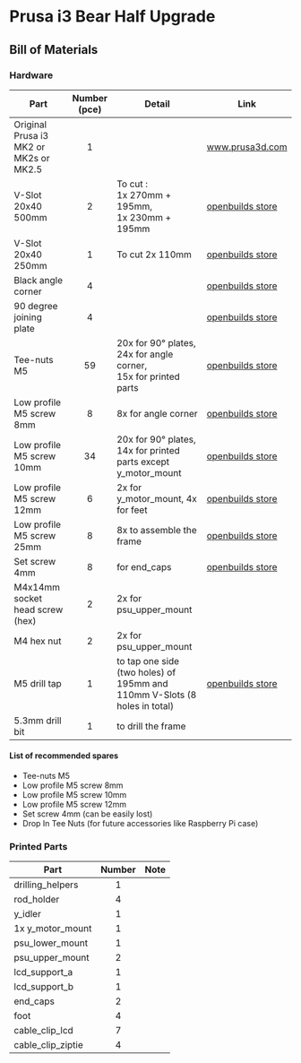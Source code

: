 # Prusa i3 Bear Half Upgrade

## Bill of Materials

### Hardware

| Part     | Number (pce) | Detail | Link |
|----------|:------:|--------|------|
| Original Prusa i3 MK2 or MK2s or MK2.5 | 1 | | www.prusa3d.com |
| V-Slot 20x40 500mm | 2 | To cut :<br>1x 270mm + 195mm,<br>1x 230mm + 195mm | [openbuilds store](http://openbuildspartstore.com/v-slot-20x40-linear-rail/) |
| V-Slot 20x40 250mm | 1 | To cut 2x 110mm | [openbuilds store](http://openbuildspartstore.com/v-slot-20x40-linear-rail/) |
| Black angle corner | 4 | | [openbuilds store](http://openbuildspartstore.com/black-angle-corner-connector/) |
| 90 degree joining plate | 4 | | [openbuilds store](http://openbuildspartstore.com/90-degree-joining-plate/) |
| Tee-nuts M5 | 59 | 20x for 90° plates,<br> 24x for angle corner,<br> 15x for printed parts | [openbuilds store](http://openbuildspartstore.com/tee-nuts-10-pack/) |
| Low profile M5 screw 8mm | 8 | 8x for angle corner | [openbuilds store](http://openbuildspartstore.com/low-profile-screws-m5-10-pack/) |
| Low profile M5 screw 10mm | 34 | 20x for 90° plates,<br> 14x for printed parts except y_motor_mount | [openbuilds store](http://openbuildspartstore.com/low-profile-screws-m5-10-pack/) |
| Low profile M5 screw 12mm | 6 | 2x for y_motor_mount, 4x for feet | [openbuilds store](http://openbuildspartstore.com/low-profile-screws-m5-10-pack/) |
| Low profile M5 screw 25mm | 8 | 8x to assemble the frame | [openbuilds store](http://openbuildspartstore.com/low-profile-screws-m5-10-pack/) |
| Set screw 4mm | 8 | for end_caps | [openbuilds store](http://openbuildspartstore.com/set-screw/) |
| M4x14mm socket head screw (hex) | 2 | 2x for psu_upper_mount | |
| M4 hex nut | 2 | 2x for psu_upper_mount  | |
| M5 drill tap | 1 | to tap one side (two holes) of 195mm and 110mm V-Slots (8 holes in total) | [openbuilds store](http://openbuildspartstore.com/m5-drill-tap/) |
| 5.3mm drill bit | 1 | to drill the frame | |


#### List of recommended spares
* Tee-nuts M5
* Low profile M5 screw 8mm
* Low profile M5 screw 10mm
* Low profile M5 screw 12mm
* Set screw 4mm (can be easily lost)
* Drop In Tee Nuts (for future accessories like Raspberry Pi case)


### Printed Parts

| Part     | Number | Note |
|----------|:------:|------|
| drilling_helpers  | 1 | |
| rod_holder        | 4 | |
| y_idler           | 1 | |
| 1x y_motor_mount  | 1 | |
| psu_lower_mount   | 1 | |
| psu_upper_mount   | 2 | |
| lcd_support_a     | 1 | |
| lcd_support_b     | 1 | |
| end_caps          | 2 | |
| foot              | 4 | |
| cable_clip_lcd    | 7 | |
| cable_clip_ziptie | 4 | |